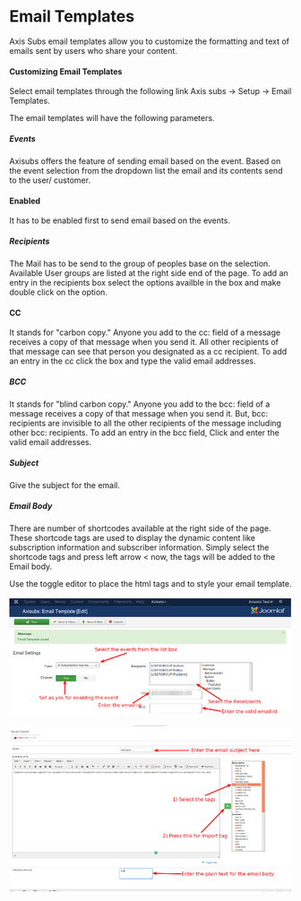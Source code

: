 # Email Templates

Axis Subs email templates allow you to customize the formatting and text of emails sent by users who share your content.

#### Customizing Email Templates

Select email templates through the following link Axis subs -> Setup -> Email Templates.

The email templates will have the following parameters.

##### Events

Axisubs offers the feature of sending email based on the event. Based on the event selection from the dropdown list the email and its contents send to the user/ customer.


#### Enabled

It has to be enabled first to send email based on the events.

##### Recipients

The Mail has to be send to the group of peoples base on the selection. Available User groups are listed at the right side end of the page. To add an entry in the recipients box select the options availble in the box and make double click on the option.

#### CC

It stands for "carbon copy." Anyone you add to the cc: field of a message receives a copy of that message when you send it. All other recipients of that message can see that person you designated as a cc recipient. To add an entry in the cc click the box and type the valid email addresses.

##### BCC

It stands for "blind carbon copy." Anyone you add to the bcc: field of a message receives a copy of that message when you send it. But, bcc: recipients are invisible to all the other recipients of the message including other bcc: recipients. To add an entry in the bcc  field, Click and enter the valid email addresses.

##### Subject
Give the subject for the email.

##### Email Body

There are number of shortcodes available at the right side of the page. These shortcode tags are used to display the dynamic content like subscription information and subscriber information. Simply select the shortcode tags and press left arrow < now, the tags will be added to the Email body.

Use the toggle editor to place the html tags and to style your email template.

![](./assets/images/email.png)

![](./assets/images/email1.png)
